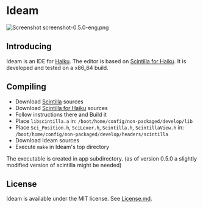 Ideam
================
![Screenshot](https://raw.github.com/AmosCaster/ideam/master/data/screenshot/screenshot-0.5.0-eng.png)
    screenshot-0.5.0-eng.png

Introducing
----------------

Ideam is an IDE for [Haiku](https://www.haiku-os.org).
The editor is based on [Scintilla for Haiku](https://sourceforge.net/p/scintilla/haiku/ci/default/tree/).
It is developed and tested on a x86_64 build.


Compiling
----------------

* Download [Scintilla](http://www.scintilla.org) sources
* Download [Scintilla for Haiku](https://sourceforge.net/p/scintilla/haiku/ci/default/tree/) sources
* Follow instructions there and Build it
* Place `libscintilla.a` in:
  `/boot/home/config/non-packaged/develop/lib`
* Place `Sci_Position.h`, `SciLexer.h`, `Scintilla.h`, `ScintillaView.h` in:
  `/boot/home/config/non-packaged/develop/headers/scintilla`
* Download Ideam sources
* Execute `make` in Ideam's top directory

The executable is created in app subdirectory.
(as of version 0.5.0 a slightly modified version of scintilla might be needed)

License
----------------

Ideam is available under the MIT license. See [License.md](License.md).
